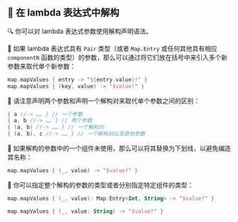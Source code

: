  
## 🌟 在 lambda 表达式中解构

🔍 你可以对 lambda 表达式参数使用解构声明语法。

🧩 如果 lambda 表达式具有 `Pair` 类型（或者 `Map.Entry` 或任何其他具有相应 `componentN` 函数的类型）的参数，那么可以通过将它们放在括号中来引入多个新参数来取代单个新参数：   

```kotlin
map.mapValues { entry -> "${entry.value}!" }
map.mapValues { (key, value) -> "$value!" }
```

🔔 请注意声明两个参数和声明一个解构对来取代单个参数之间的区别：

```kotlin
{ a //-> …… } // 一个参数
{ a, b //-> …… } // 两个参数
{ (a, b) //-> …… } // 一个解构对
{ (a, b), c //-> …… } // 一个解构对以及其他参数
```

🚫 如果解构的参数中的一个组件未使用，那么可以将其替换为下划线，以避免编造其名称：


```kotlin
map.mapValues { (_, value) -> "$value!" }
```

🔧 你可以指定整个解构的参数的类型或者分别指定特定组件的类型：

```kotlin
map.mapValues { (_, value): Map.Entry<Int, String> -> "$value!" }

map.mapValues { (_, value: String) -> "$value!" }
```